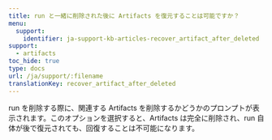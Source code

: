 ```yaml
---
title: run と一緒に削除された後に Artifacts を復元することは可能ですか？
menu:
  support:
    identifier: ja-support-kb-articles-recover_artifact_after_deleted
support:
  - artifacts
toc_hide: true
type: docs
url: /ja/support/:filename
translationKey: recover_artifact_after_deleted
---
```

run を削除する際に、関連する Artifacts を削除するかどうかのプロンプトが表示されます。このオプションを選択すると、Artifacts は完全に削除され、run 自体が後で復元されても、回復することは不可能になります。